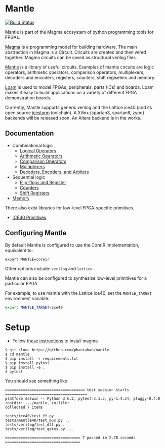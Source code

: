 # Mantle
[![Build Status](https://travis-ci.org/phanrahan/mantle.svg?branch=master)](https://travis-ci.org/phanrahan/mantle)

Mantle is part of the Magma ecosystem
of python programming tools for FPGAs.

[Magma](https://github.com/phanrahan/magma)
is a programming model for building hardware.
The main abstraction in Magma is a Circuit.
Circuits are created and then wired together.
Magma circuits can be saved as structural verilog files.

[Mantle](https://github.com/phanrahan/mantle)
is a library of useful circuits.
Examples of mantle circuits are logic operators,
arithmetic operators,
comparison operators,
multiplexers,
decoders and encoders,
registers,
counters,
shift regiseters
and memory.

[Loam](https://github.com/phanrahan/loam)
is used to model FPGAs, peripherals, parts (ICs) and boards.
Loam makes it easy to build applications
on a variety of different FPGA demonstration boards.

Currently, Mantle supports generic verilog
and the Lattice ice40
(and its open source [icestorm](http://www.clifford.at/icestorm/) toolchain).
A Xilinx (spartan3, spartan6, zynq) backends will be released soon.
An Altera backend is in the works.

## Documentation

- Combinational logic
  - [Logical Operators](doc/logic.md)
  - [Arithmetic Operators](doc/arith.md)
  - [Comparison Operators](doc/compare.md)
  - [Multiplexers](doc/mux.md)
  - [Decoders, Encoders, and Arbiters](doc/decode.md)
- Sequential logic
  - [Flip-flops and Register](doc/register.md)
  - [Counters](doc/counter.md)
  - [Shift Registers](doc/shift.md)
- [Memory](doc/memory.md)

There also exist libraries for low-level FPGA-specific primitives.

- [ICE40 Primitives](doc/ice40.md)

## Configuring Mantle

By default Mantle is configured to use the CoreIR implementation, equivalent to:
```
export MANTLE=coreir
```

Other options include: `verilog` and `lattice`.

Mantle can also be configured to synthesize low-level primitives
for a particular FPGA.

For example, to use mantle with the Lattice ice40,
set the `MANTLE_TARGET`  environment variable.
```bash
export MANTLE_TARGET=ice40
```


# Setup
* Follow [these instructions](https://github.com/phanrahan/magma#setup) to install magma
```
$ git clone https://github.com/phanrahan/mantle
$ cd mantle
$ pip install -r requirements.txt
$ pip install pytest
$ pip install -e .
$ pytest
```

You should see something like
```
==================================== test session starts =====================================
platform darwin -- Python 3.6.2, pytest-3.1.3, py-1.4.34, pluggy-0.4.0
rootdir: .../mantle, inifile:
collected 7 items

tests/ice40/test_ff.py .
tests/mantle40/test_mux.py ..
tests/verilog/test_dff.py .
tests/verilog/test_gates.py ...

================================== 7 passed in 2.78 seconds ==================================
```
